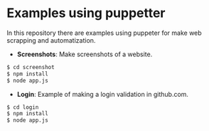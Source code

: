# Examples using puppetter

In this repository there are examples using puppeter for make web scrapping and automatization.

- **Screenshots**: Make screenshots of a website.
```sh
$ cd screenshot
$ npm install
$ node app.js
```

- **Login**: Example of making a login validation in github.com.
```sh
$ cd login
$ npm install
$ node app.js
```

